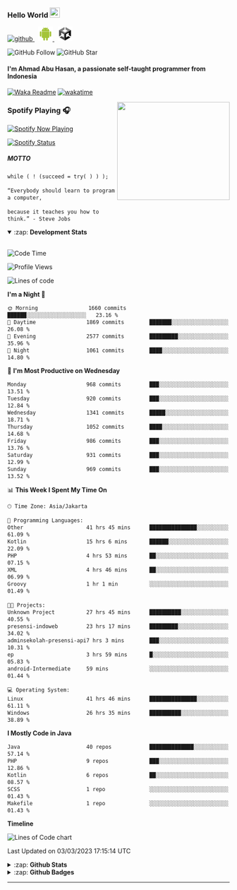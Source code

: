 ### Hello World <img src="https://github.com/eby8zevin/eby8zevin/blob/main/assets/Hi.gif"  width="23" height="23">

<p align="left">
  <a href="https://github.com/eby8zevin" target="_blank">
    <img src="https://github.com/eby8zevin/eby8zevin/blob/main/assets/GitHub.png" alt="github" width="33" height="33"/>
  </a>
  &nbsp;
  <a href="https://github.com/eby8zevin/QRBarcode" target="_blank">
    <img src="https://raw.githubusercontent.com/devicons/devicon/master/icons/android/android-plain.svg" alt="android" width="33" height="33"/>
  </a>
  &nbsp;
  <a href="https://github.com/eby8zevin/unity-ARMarker" target="_blank">
    <img src="https://raw.githubusercontent.com/devicons/devicon/master/icons/unity/unity-original.svg" alt="unity" width="33" height="33"/>
  </a>
</p>

![GitHub Follow](https://img.shields.io/github/followers/eby8zevin.svg?style=social&label=Follow)
![GitHub Star](https://img.shields.io/github/stars/eby8zevin?affiliations=OWNER%2CCOLLABORATOR&style=social&label=Star)

#### I'm Ahmad Abu Hasan, a passionate self-taught programmer from Indonesia

[![Waka Readme](https://github.com/eby8zevin/eby8zevin/actions/workflows/anmol098.yml/badge.svg)](https://github.com/eby8zevin/eby8zevin/actions/workflows/anmol098.yml)
[![wakatime](https://wakatime.com/badge/user/bbcd646f-1daf-4865-a20e-46d4c803e6f8.svg)](https://wakatime.com/@bbcd646f-1daf-4865-a20e-46d4c803e6f8)

<img src="https://github.com/eby8zevin/eby8zevin/blob/main/assets/Octocat.png" width="255" height="222" align='right'>

### Spotify Playing 🎧

[<img src="https://spotify-now-playing-ahmadabuhasan.vercel.app/api/spotify-playing" alt="Spotify Now Playing" width="350" />](https://open.spotify.com/user/gr3y7pr12w9ol2dy2ccdb10e7)

[<img src="https://readme-spotify-status-ahmadabuhasan.vercel.app/api/run-spotify-status" alt="Spotify Status" width="350" />](https://open.spotify.com/user/gr3y7pr12w9ol2dy2ccdb10e7)

##### MOTTO

```
while ( ! (succeed = try( ) ) );

“Everybody should learn to program a computer,

because it teaches you how to think.” - Steve Jobs
```

<details open>
  <summary> :zap: <b>Development Stats</b> </summary>
<br/>

<!--START_SECTION:waka-->
![Code Time](http://img.shields.io/badge/Code%20Time-2%2C848%20hrs%2030%20mins-blue)

![Profile Views](http://img.shields.io/badge/Profile%20Views-14-blue)

![Lines of code](https://img.shields.io/badge/From%20Hello%20World%20I%27ve%20Written-1.2%20million%20lines%20of%20code-blue)

**I'm a Night 🦉** 

```text
🌞 Morning                1660 commits        ██████░░░░░░░░░░░░░░░░░░░   23.16 % 
🌆 Daytime                1869 commits        ███████░░░░░░░░░░░░░░░░░░   26.08 % 
🌃 Evening                2577 commits        █████████░░░░░░░░░░░░░░░░   35.96 % 
🌙 Night                  1061 commits        ████░░░░░░░░░░░░░░░░░░░░░   14.80 % 
```
📅 **I'm Most Productive on Wednesday** 

```text
Monday                   968 commits         ███░░░░░░░░░░░░░░░░░░░░░░   13.51 % 
Tuesday                  920 commits         ███░░░░░░░░░░░░░░░░░░░░░░   12.84 % 
Wednesday                1341 commits        █████░░░░░░░░░░░░░░░░░░░░   18.71 % 
Thursday                 1052 commits        ████░░░░░░░░░░░░░░░░░░░░░   14.68 % 
Friday                   986 commits         ███░░░░░░░░░░░░░░░░░░░░░░   13.76 % 
Saturday                 931 commits         ███░░░░░░░░░░░░░░░░░░░░░░   12.99 % 
Sunday                   969 commits         ███░░░░░░░░░░░░░░░░░░░░░░   13.52 % 
```


📊 **This Week I Spent My Time On** 

```text
🕑︎ Time Zone: Asia/Jakarta

💬 Programming Languages: 
Other                    41 hrs 45 mins      ███████████████░░░░░░░░░░   61.09 % 
Kotlin                   15 hrs 6 mins       ██████░░░░░░░░░░░░░░░░░░░   22.09 % 
PHP                      4 hrs 53 mins       ██░░░░░░░░░░░░░░░░░░░░░░░   07.15 % 
XML                      4 hrs 46 mins       ██░░░░░░░░░░░░░░░░░░░░░░░   06.99 % 
Groovy                   1 hr 1 min          ░░░░░░░░░░░░░░░░░░░░░░░░░   01.49 % 

🐱‍💻 Projects: 
Unknown Project          27 hrs 45 mins      ██████████░░░░░░░░░░░░░░░   40.55 % 
presensi-indoweb         23 hrs 17 mins      █████████░░░░░░░░░░░░░░░░   34.02 % 
adminsekolah-presensi-api7 hrs 3 mins        ███░░░░░░░░░░░░░░░░░░░░░░   10.31 % 
ep                       3 hrs 59 mins       █░░░░░░░░░░░░░░░░░░░░░░░░   05.83 % 
android-Intermediate     59 mins             ░░░░░░░░░░░░░░░░░░░░░░░░░   01.44 % 

💻 Operating System: 
Linux                    41 hrs 46 mins      ███████████████░░░░░░░░░░   61.11 % 
Windows                  26 hrs 35 mins      ██████████░░░░░░░░░░░░░░░   38.89 % 
```

**I Mostly Code in Java** 

```text
Java                     40 repos            ██████████████░░░░░░░░░░░   57.14 % 
PHP                      9 repos             ███░░░░░░░░░░░░░░░░░░░░░░   12.86 % 
Kotlin                   6 repos             ██░░░░░░░░░░░░░░░░░░░░░░░   08.57 % 
SCSS                     1 repo              ░░░░░░░░░░░░░░░░░░░░░░░░░   01.43 % 
Makefile                 1 repo              ░░░░░░░░░░░░░░░░░░░░░░░░░   01.43 % 
```



**Timeline**

![Lines of Code chart](https://raw.githubusercontent.com/eby8zevin/eby8zevin/main/assets/bar_graph.png)


 Last Updated on 03/03/2023 17:15:14 UTC
<!--END_SECTION:waka-->

</details>

<details>
  <summary> :zap: <b>Github Stats</b> </summary>
<p align="center">:heart:</p>
<p align="center"><a href="https://github.com/eby8zevin">
  <img src="https://github-readme-stats.vercel.app/api?username=eby8zevin&show_icons=true&theme=dark&line_height=20">
  <img src="https://github-readme-stats.vercel.app/api/top-langs/?username=eby8zevin&layout=compact&theme=dark">
</a></p>
<p align="center">
  <a href="https://github.com/eby8zevin">
    <img src="https://github-readme-streak-stats.herokuapp.com/?user=eby8zevin&theme=dark"/>
  </a>
</p>
</details>

<details>
  <summary> :zap: <b>Github Badges</b> </summary>
  <br>
  <a href='https://archiveprogram.github.com/'><img src='https://raw.githubusercontent.com/acervenky/animated-github-badges/master/assets/acbadge.gif' width='40' height='40'></a> 
  <a href='https://docs.github.com/en/developers'><img src='https://raw.githubusercontent.com/acervenky/animated-github-badges/master/assets/devbadge.gif' width='40' height='40'></a> 
  <a href='https://github.com/pricing'><img src='https://raw.githubusercontent.com/acervenky/animated-github-badges/master/assets/pro.gif' width='40' height='40'></a> 
  <a href='https://stars.github.com/'><img src='https://raw.githubusercontent.com/acervenky/animated-github-badges/master/assets/starbadge.gif' width='35' height='35'></a> 
  <a href='https://docs.github.com/en/github/supporting-the-open-source-community-with-github-sponsors'><img src='https://raw.githubusercontent.com/acervenky/animated-github-badges/master/assets/sponsorbadge.gif' width='35' height='35'></a>
</details>

---
